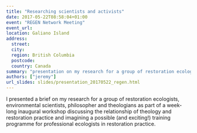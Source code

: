 ```yaml
---
title: "Researching scientists and activists"
date: 2017-05-22T08:58:04+01:00
event: "REGEN Network Meeting"
event_url:
location: Galiano Island
address:
  street:
  city: 
  region: British Columbia
  postcode:
  country: Canada
summary: "presentation on my research for a group of restoration ecologists, environmental scientists, philosopher and theologians as part of a week-long inaugural workshop discussing the relationship of theology and restoration practice"
authors: ["jeremy"]
url_slides: slides/presentation_20170522_regen.html
---
```


I presented a brief on my research for a group of restoration ecologists, environmental scientists, philosopher and theologians as part of a week-long inaugural workshop discussing the relationship of theology and restoration practice and imagining a possible (and exciting!) training programme for professional ecologists in restoration practice.